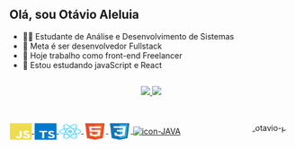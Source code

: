 

## Olá, sou Otávio Aleluia

- 👨‍🎓 Estudante de Análise e Desenvolvimento de Sistemas
- 🎯 Meta é ser desenvolvedor Fullstack
- 🔭 Hoje trabalho como front-end Freelancer
- 🌱 Estou estudando javaScript e React
##
<div align="center">
  <a href="https://github.com/OtavioAleluia">
  <img height="180em" src="https://github-readme-stats-sigma-five.vercel.app/api?username=OtavioAleluia&hide=stars&show_icons=true&theme=tokyonight&include_all_commits=true&count_private=true"/>
  <img height="180em" src="https://github-readme-stats.vercel.app/api/top-langs/?username=OtavioAleluia&layout=compact&langs_count=7&theme=tokyonight"/>
</div>

##
<div style="display: inline_block"><br>
  <img align="center" alt="icon-Js" height="30" width="40" src="https://raw.githubusercontent.com/devicons/devicon/master/icons/javascript/javascript-plain.svg">
  <img align="center" alt="icon-Ts" height="30" width="40" src="https://raw.githubusercontent.com/devicons/devicon/master/icons/typescript/typescript-plain.svg">
  <img align="center" alt="icon-React" height="30" width="40" src="https://raw.githubusercontent.com/devicons/devicon/master/icons/react/react-original.svg">
  <img align="center" alt="icon-HTML" height="30" width="40" src="https://raw.githubusercontent.com/devicons/devicon/master/icons/html5/html5-original.svg">
  <img align="center" alt="icon-CSS" height="30" width="40" src="https://raw.githubusercontent.com/devicons/devicon/master/icons/css3/css3-original.svg">
  <img align="center" alt="icon-JAVA" height="30" width="40" src="https://cdn.jsdelivr.net/gh/devicons/devicon/icons/java/java-original.svg">
  <img align="right" alt="otavio-pic" height="150" style="border-radius:100px;" src="https://cdn.discordapp.com/attachments/915753187594608722/1053355542816505956/WhatsApp_Image_2022-12-01_at_14.28.53.jpeg">
  
         
</div>
